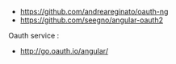 
* https://github.com/andreareginato/oauth-ng
* https://github.com/seegno/angular-oauth2

Oauth service :
* http://go.oauth.io/angular/
